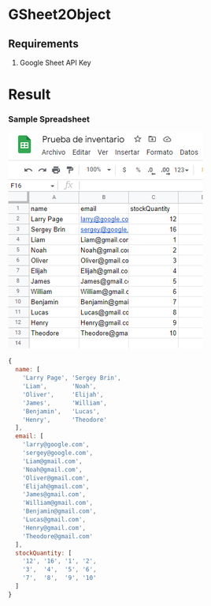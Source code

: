 # GSheet2Object
 
## Requirements
 1. Google Sheet API Key


# Result
### Sample Spreadsheet
![](sampleSpreadsheet.png)

```js
{
  name: [
    'Larry Page', 'Sergey Brin',
    'Liam',       'Noah',
    'Oliver',     'Elijah',
    'James',      'William',
    'Benjamin',   'Lucas',
    'Henry',      'Theodore'
  ],
  email: [
    'larry@google.com',
    'sergey@google.com',
    'Liam@gmail.com',
    'Noah@gmail.com',
    'Oliver@gmail.com',
    'Elijah@gmail.com',
    'James@gmail.com',
    'William@gmail.com',
    'Benjamin@gmail.com',
    'Lucas@gmail.com',
    'Henry@gmail.com',
    'Theodore@gmail.com'
  ],
  stockQuantity: [
    '12', '16', '1', '2',
    '3',  '4',  '5', '6',
    '7',  '8',  '9', '10'
  ]
}
```